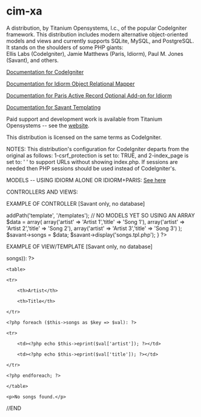 cim-xa
======

A distribution, by Titanium Opensystems, l.c., of the popular CodeIgniter framework. 
This distribution includes modern alternative object-oriented models and views and currently supports SQLite, MySQL, and PostgreSQL.
It stands on the shoulders of some PHP giants:  
Ellis Labs (CodeIgniter), Jamie Matthews (Paris, Idiorm), Paul M. Jones (Savant), and others. 

<a href="http://ellislab.com/codeigniter/user-guide/toc.html">Documentation for CodeIgniter</a>

<a href="http://idiorm.readthedocs.org/en/latest/">Documentation for Idiorm Object Relational Mapper</a>

<a href="http://paris.readthedocs.org/en/latest/">Documentation for Paris Active Record Optional Add-on for Idiorm</a>

<a href="http://phpsavant.com/docs/">Documentation for Savant Templating</a>

Paid support and development work is available from Titanium Opensystems -- see the <a href="//tinyurl.com/dbmsmax">website</a>.

This distribution is licensed on the same terms as CodeIgniter. 

NOTES:
This distribution's configuration for CodeIgniter departs from the original as follows: 1-csrf_protection is set to: TRUE, 
and 2-index_page is set to: ' ' to support URLs without showing index.php. 
If sessions are needed then PHP sessions should be used instead of CodeIgniter's. 




MODELS -- USING IDIORM ALONE OR IDIORM+PARIS: <a href="http://j4mie.github.io/idiormandparis/">See here</a>




CONTROLLERS AND VIEWS:

EXAMPLE OF CONTROLLER [Savant only, no database]

<?php

public function index()

{

	require_once '/savant/Savant3.php';

	$savant = new Savant3();
	
	$savant->addPath('template', '/templates');

// NO MODELS YET SO USING AN ARRAY

	$data = array(

		array('artist' => 'Artist 1','title' => 'Song 1'),
		
		array('artist' => 'Artist 2','title' => 'Song 2'),
		
		array('artist' => 'Artist 3','title' => 'Song 3')
		
	);
	
	$savant->songs = $data;
	
	$savant->display('songs.tpl.php');
	
} 
    		
?>

EXAMPLE OF VIEW/TEMPLATE [Savant only, no database]

<?php 

if (is_array($this->songs)): ?>

	<table>
	
	<tr>
	
		<th>Artist</th>
		
		<th>Title</th>
		
	</tr>
	
	<?php foreach ($this->songs as $key => $val): ?>
	
	<tr>
	
		<td><?php echo $this->eprint($val['artist']); ?></td>
		
		<td><?php echo $this->eprint($val['title']); ?></td>
		
	</tr>
	
	<?php endforeach; ?>
	
	</table>
	
<?php else: ?>

	<p>No songs found.</p>
	
<?php endif; ?>

//END
